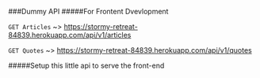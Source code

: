 ###Dummy API
#####For Frontent Dvevlopment

`GET Articles` ~> https://stormy-retreat-84839.herokuapp.com/api/v1/articles

`GET Quotes` ~> https://stormy-retreat-84839.herokuapp.com/api/v1/quotes

#####Setup this little api to serve the front-end
